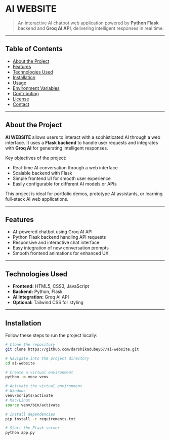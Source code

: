 # AI WEBSITE

> An interactive AI chatbot web application powered by **Python Flask** backend and **Groq AI API**, delivering intelligent responses in real time.

---

## Table of Contents

- [About the Project](#about-the-project)  
- [Features](#features)  
- [Technologies Used](#technologies-used)  
- [Installation](#installation)  
- [Usage](#usage)  
- [Environment Variables](#environment-variables)  
- [Contributing](#contributing)  
- [License](#license)  
- [Contact](#contact)  

---

## About the Project

**AI WEBSITE** allows users to interact with a sophisticated AI through a web interface. It uses a **Flask backend** to handle user requests and integrates with **Groq AI** for generating intelligent responses.  

Key objectives of the project:  

- Real-time AI conversation through a web interface  
- Scalable backend with Flask  
- Simple frontend UI for smooth user experience  
- Easily configurable for different AI models or APIs  

This project is ideal for portfolio demos, prototype AI assistants, or learning full-stack AI web applications.  

---

## Features

- AI-powered chatbot using Groq AI API  
- Python Flask backend handling API requests  
- Responsive and interactive chat interface  
- Easy integration of new conversation prompts  
- Smooth frontend animations for enhanced UX  

---

## Technologies Used

- **Frontend:** HTML5, CSS3, JavaScript  
- **Backend:** Python, Flask  
- **AI Integration:** Groq AI API  
- **Optional:** Tailwind CSS for styling  

---

## Installation

Follow these steps to run the project locally:

```bash
# Clone the repository
git clone https://github.com/darshikadubey67/ai-website.git

# Navigate into the project directory
cd ai-website

# Create a virtual environment
python -m venv venv

# Activate the virtual environment
# Windows
venv\Scripts\activate
# Mac/Linux
source venv/bin/activate

# Install dependencies
pip install -r requirements.txt

# Start the Flask server
python app.py
